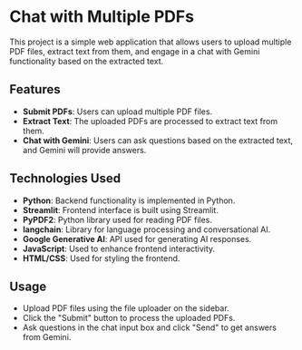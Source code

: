 # Chat with Multiple PDFs

This project is a simple web application that allows users to upload multiple PDF files, extract text from them, and engage in a chat with Gemini functionality based on the extracted text.

## Features

- **Submit PDFs**: Users can upload multiple PDF files.
- **Extract Text**: The uploaded PDFs are processed to extract text from them.
- **Chat with Gemini**: Users can ask questions based on the extracted text, and Gemini will provide answers.

## Technologies Used

- **Python**: Backend functionality is implemented in Python.
- **Streamlit**: Frontend interface is built using Streamlit.
- **PyPDF2**: Python library used for reading PDF files.
- **langchain**: Library for language processing and conversational AI.
- **Google Generative AI**: API used for generating AI responses.
- **JavaScript**: Used to enhance frontend interactivity.
- **HTML/CSS**: Used for styling the frontend.

## Usage
- Upload PDF files using the file uploader on the sidebar.
- Click the "Submit" button to process the uploaded PDFs.
- Ask questions in the chat input box and click "Send" to get answers from Gemini.


